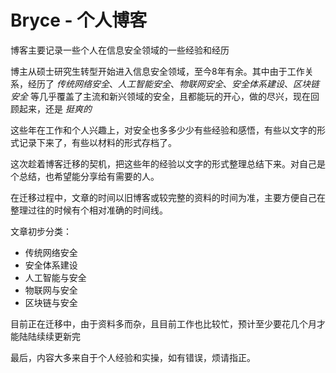 # Bryce - 个人博客

博客主要记录一些个人在信息安全领域的一些经验和经历

博主从硕士研究生转型开始进入信息安全领域，至今8年有余。其中由于工作关系，经历了 _传统网络安全_、_人工智能安全_、_物联网安全_、_安全体系建设_、_区块链安全_ 等几乎覆盖了主流和新兴领域的安全，且都能玩的开心，做的尽兴，现在回顾起来，还是 _挺爽的_

这些年在工作和个人兴趣上，对安全也多多少少有些经验和感悟，有些以文字的形式记录下来了，有些以材料的形式存档了。

这次趁着博客迁移的契机，把这些年的经验以文字的形式整理总结下来。对自己是个总结，也希望能分享给有需要的人。

在迁移过程中，文章的时间以旧博客或较完整的资料的时间为准，主要方便自己在整理过往的时候有个相对准确的时间线。

文章初步分类：  

- 传统网络安全
- 安全体系建设
- 人工智能与安全
- 物联网与安全
- 区块链与安全

目前正在迁移中，由于资料多而杂，且目前工作也比较忙，预计至少要花几个月才能陆陆续续更新完

最后，内容大多来自于个人经验和实操，如有错误，烦请指正。
